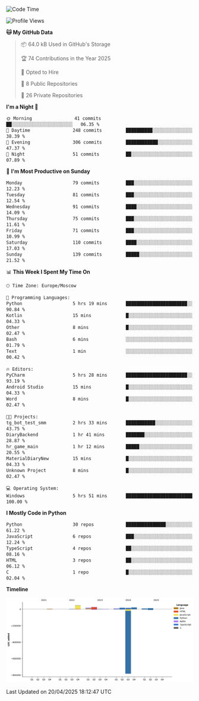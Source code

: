 <!--START_SECTION:waka-->
![Code Time](http://img.shields.io/badge/Code%20Time-659%20hrs%203%20mins-blue)

![Profile Views](http://img.shields.io/badge/Profile%20Views-0-blue)

**🐱 My GitHub Data** 

> 📦 64.0 kB Used in GitHub's Storage 
 > 
> 🏆 74 Contributions in the Year 2025
 > 
> 💼 Opted to Hire
 > 
> 📜 8 Public Repositories 
 > 
> 🔑 26 Private Repositories 
 > 
**I'm a Night 🦉** 

```text
🌞 Morning                41 commits          ██░░░░░░░░░░░░░░░░░░░░░░░   06.35 % 
🌆 Daytime                248 commits         ██████████░░░░░░░░░░░░░░░   38.39 % 
🌃 Evening                306 commits         ████████████░░░░░░░░░░░░░   47.37 % 
🌙 Night                  51 commits          ██░░░░░░░░░░░░░░░░░░░░░░░   07.89 % 
```
📅 **I'm Most Productive on Sunday** 

```text
Monday                   79 commits          ███░░░░░░░░░░░░░░░░░░░░░░   12.23 % 
Tuesday                  81 commits          ███░░░░░░░░░░░░░░░░░░░░░░   12.54 % 
Wednesday                91 commits          ████░░░░░░░░░░░░░░░░░░░░░   14.09 % 
Thursday                 75 commits          ███░░░░░░░░░░░░░░░░░░░░░░   11.61 % 
Friday                   71 commits          ███░░░░░░░░░░░░░░░░░░░░░░   10.99 % 
Saturday                 110 commits         ████░░░░░░░░░░░░░░░░░░░░░   17.03 % 
Sunday                   139 commits         █████░░░░░░░░░░░░░░░░░░░░   21.52 % 
```


📊 **This Week I Spent My Time On** 

```text
🕑︎ Time Zone: Europe/Moscow

💬 Programming Languages: 
Python                   5 hrs 19 mins       ███████████████████████░░   90.84 % 
Kotlin                   15 mins             █░░░░░░░░░░░░░░░░░░░░░░░░   04.33 % 
Other                    8 mins              █░░░░░░░░░░░░░░░░░░░░░░░░   02.47 % 
Bash                     6 mins              ░░░░░░░░░░░░░░░░░░░░░░░░░   01.79 % 
Text                     1 min               ░░░░░░░░░░░░░░░░░░░░░░░░░   00.42 % 

🔥 Editors: 
PyCharm                  5 hrs 28 mins       ███████████████████████░░   93.19 % 
Android Studio           15 mins             █░░░░░░░░░░░░░░░░░░░░░░░░   04.33 % 
Word                     8 mins              █░░░░░░░░░░░░░░░░░░░░░░░░   02.47 % 

🐱‍💻 Projects: 
tg_bot_test_smm          2 hrs 33 mins       ███████████░░░░░░░░░░░░░░   43.75 % 
DiaryBackend             1 hr 41 mins        ███████░░░░░░░░░░░░░░░░░░   28.87 % 
hr_game_main             1 hr 12 mins        █████░░░░░░░░░░░░░░░░░░░░   20.55 % 
MaterialDiaryNew         15 mins             █░░░░░░░░░░░░░░░░░░░░░░░░   04.33 % 
Unknown Project          8 mins              █░░░░░░░░░░░░░░░░░░░░░░░░   02.47 % 

💻 Operating System: 
Windows                  5 hrs 51 mins       █████████████████████████   100.00 % 
```

**I Mostly Code in Python** 

```text
Python                   30 repos            ███████████████░░░░░░░░░░   61.22 % 
JavaScript               6 repos             ███░░░░░░░░░░░░░░░░░░░░░░   12.24 % 
TypeScript               4 repos             ██░░░░░░░░░░░░░░░░░░░░░░░   08.16 % 
HTML                     3 repos             ██░░░░░░░░░░░░░░░░░░░░░░░   06.12 % 
C                        1 repo              █░░░░░░░░░░░░░░░░░░░░░░░░   02.04 % 
```



**Timeline**

![Lines of Code chart](https://raw.githubusercontent.com/adlemx/adlemx/main/assets/bar_graph.png)


 Last Updated on 20/04/2025 18:12:47 UTC
<!--END_SECTION:waka-->
